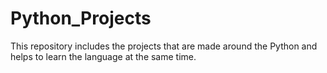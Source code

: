 # Python_Projects
This repository includes the projects that are made around the Python and helps to learn the language at the same time.
